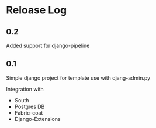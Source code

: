 Reloase Log
===========

0.2
---
Added support for django-pipeline


0.1
---
Simple django project for template use with djang-admin.py

Integration with
- South
- Postgres DB
- Fabric-coat
- Django-Extensions
